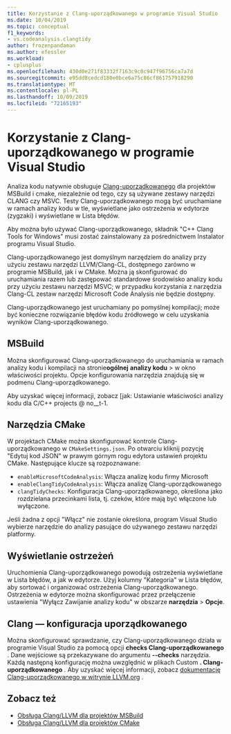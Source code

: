 ```yaml
---
title: Korzystanie z Clang-uporządkowanego w programie Visual Studio
ms.date: 10/04/2019
ms.topic: conceptual
f1_keywords:
- vs.codeanalysis.clangtidy
author: frozenpandaman
ms.author: efessler
ms.workload:
- cplusplus
ms.openlocfilehash: 430d0e271f83332f7163c9c0c947f96756ca7a7d
ms.sourcegitcommit: e95dd8cedcd180e0bce6a75c86cf861757918290
ms.translationtype: MT
ms.contentlocale: pl-PL
ms.lasthandoff: 10/09/2019
ms.locfileid: "72165193"
---
```

# <a name="using-clang-tidy-in-visual-studio"></a>Korzystanie z Clang-uporządkowanego w programie Visual Studio

Analiza kodu natywnie obsługuje [Clang-uporządkowanego](https://clang.llvm.org/extra/clang-tidy/) dla projektów MSBuild i cmake, niezależnie od tego, czy są używane zestawy narzędzi CLANG czy MSVC. Testy Clang-uporządkowanego mogą być uruchamiane w ramach analizy kodu w tle, wyświetlane jako ostrzeżenia w edytorze (zygzaki) i wyświetlane w Lista błędów.

Aby można było używać Clang-uporządkowanego, składnik "C++ Clang Tools for Windows" musi zostać zainstalowany za pośrednictwem Instalator programu Visual Studio.

Clang-uporządkowanego jest domyślnym narzędziem do analizy przy użyciu zestawu narzędzi LLVM/Clang-CL, dostępnego zarówno w programie MSBuild, jak i w CMake. Można ją skonfigurować do uruchamiania razem lub zastępować standardowe środowisko analizy kodu przy użyciu zestawu narzędzi MSVC; w przypadku korzystania z narzędzia Clang-CL zestaw narzędzi Microsoft Code Analysis nie będzie dostępny.

Clang-uporządkowanego jest uruchamiany po pomyślnej kompilacji; może być konieczne rozwiązanie błędów kodu źródłowego w celu uzyskania wyników Clang-uporządkowanego.


## <a name="msbuild"></a>MSBuild

Można skonfigurować Clang-uporządkowanego do uruchamiania w ramach analizy kodu i kompilacji na stronie**ogólnej** **analizy kodu** >  w okno właściwości projektu. Opcje konfigurowania narzędzia znajdują się w podmenu Clang-uporządkowanego.

Aby uzyskać więcej informacji, zobacz [jak: Ustawianie właściwości analizy kodu dla C/C++ projects @ no__t-1.

## <a name="cmake"></a>Narzędzia CMake

W projektach CMake można skonfigurować kontrole Clang-uporządkowanego w `CMakeSettings.json`. Po otwarciu kliknij pozycję "Edytuj kod JSON" w prawym górnym rogu edytora ustawień projektu CMake. Następujące klucze są rozpoznawane:

- `enableMicrosoftCodeAnalysis`: Włącza analizę kodu firmy Microsoft
- `enableClangTidyCodeAnalysis`: Włącza analizę Clang-uporządkowanego
- `clangTidyChecks`: Konfiguracja Clang-uporządkowanego, określona jako rozdzielana przecinkami lista, tj. czeków, które mają być włączone lub wyłączone.

Jeśli żadna z opcji "Włącz" nie zostanie określona, program Visual Studio wybierze narzędzie do analizy pasujące do używanego zestawu narzędzi platformy.

## <a name="warning-display"></a>Wyświetlanie ostrzeżeń

Uruchomienia Clang-uporządkowanego powodują ostrzeżenia wyświetlane w Lista błędów, a jak w edytorze. Użyj kolumny "Kategoria" w Lista błędów, aby sortować i organizować ostrzeżenia Clang-uporządkowanego. Ostrzeżenia w edytorze można skonfigurować przez przełączenie ustawienia "Wyłącz Zawijanie analizy kodu" w obszarze **narzędzia** > **Opcje**.

## <a name="clang-tidy-configuration"></a>Clang — konfiguracja uporządkowanego

Można skonfigurować sprawdzanie, czy Clang-uporządkowanego działa w programie Visual Studio za pomocą opcji **checks Clang-uporządkowanego** . Dane wejściowe są przekazywane do argumentu **--checks** narzędzia. Każdą następną konfigurację można uwzględnić w plikach Custom **. Clang-uporządkowanego** . Aby uzyskać więcej informacji, zobacz [dokumentację Clang-uporządkowanego w witrynie LLVM.org](https://clang.llvm.org/extra/clang-tidy/) .

## <a name="see-also"></a>Zobacz też

- [Obsługa Clang/LLVM dla projektów MSBuild](https://aka.ms/cpp/clangmsbuild)
- [Obsługa Clang/LLVM dla projektów CMake](https://aka.ms/cpp/clangcmake)
